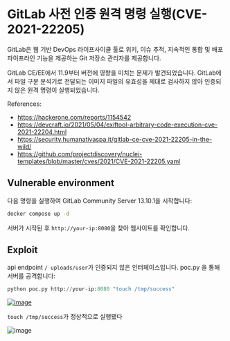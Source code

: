 # GitLab 사전 인증 원격 명령 실행(CVE-2021-22205)
GitLab은 웹 기반 DevOps 라이프사이클 툴로 위키, 이슈 추적, 지속적인 통합 및 배포 파이프라인 기능을 제공하는 Git 저장소 관리자를 제공합니다.

GitLab CE/EE에서 11.9부터 버전에 영향을 미치는 문제가 발견되었습니다. GitLab에서 파일 구문 분석기로 전달되는 이미지 파일의 유효성을 제대로 검사하지 않아 인증되지 않은 원격 명령이 실행되었습니다.

References:
 - https://hackerone.com/reports/1154542
 - https://devcraft.io/2021/05/04/exiftool-arbitrary-code-execution-cve-2021-22204.html
 - https://security.humanativaspa.it/gitlab-ce-cve-2021-22205-in-the-wild/
 - https://github.com/projectdiscovery/nuclei-templates/blob/master/cves/2021/CVE-2021-22205.yaml

Vulnerable environment
---
다음 명령을 실행하여 GitLab Community Server 13.10.1을 시작합니다:

```cmd
docker compose up -d
```
서버가 시작된 후 ```http://your-ip:8080```을 찾아 웹사이트를 확인합니다.

Exploit
---
api endpoint ```/ uploads/user```가 인증되지 않은 인터페이스입니다. poc.py 을 통해 서버를 공격합니다:

```python
python poc.py http://your-ip:8080 "touch /tmp/success"
```
[![image](https://github.com/won6c/CVE-2021-22205/assets/126748292/d1a1ddba-af10-4fe8-98f3-be3d4fd72789)](https://github.com/won6c/whitehat-school-vulhub/blob/main/CVE-2021-22205/1.png)

```touch /tmp/success```가 정상적으로 실행됐다

![image](https://github.com/won6c/CVE-2021-22205/assets/126748292/ad77e3fd-9bd9-4b2e-98c5-dcde1d20fd75)
